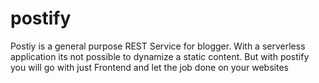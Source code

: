 # postify
Postiy is a general purpose REST Service for blogger. With a serverless application its not possible to dynamize a static content. But with postify you will go with just Frontend and let the job done on your websites

